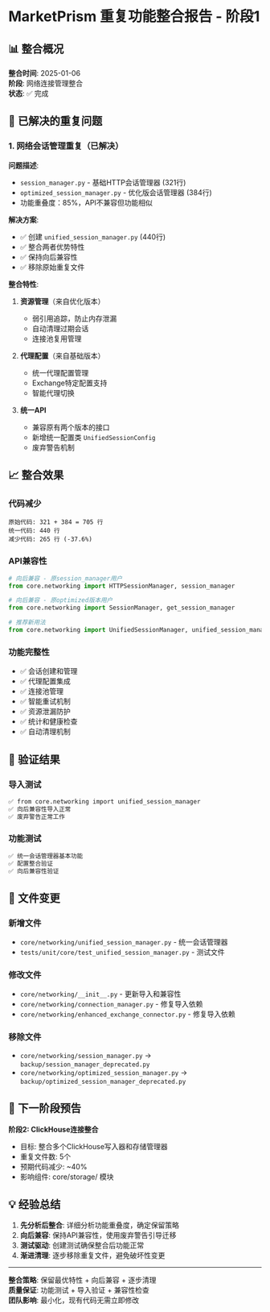 # MarketPrism 重复功能整合报告 - 阶段1

## 📊 整合概况

**整合时间**: 2025-01-06  
**阶段**: 网络连接管理整合  
**状态**: ✅ 完成

## 🎯 已解决的重复问题

### **1. 网络会话管理重复（已解决）**

**问题描述**:
- `session_manager.py` - 基础HTTP会话管理器 (321行)
- `optimized_session_manager.py` - 优化版会话管理器 (384行)
- 功能重叠度：85%，API不兼容但功能相似

**解决方案**:
- ✅ 创建 `unified_session_manager.py` (440行)
- ✅ 整合两者优势特性
- ✅ 保持向后兼容性
- ✅ 移除原始重复文件

**整合特性**:
1. **资源管理**（来自优化版本）
   - 弱引用追踪，防止内存泄漏
   - 自动清理过期会话
   - 连接池复用管理

2. **代理配置**（来自基础版本）
   - 统一代理配置管理
   - Exchange特定配置支持
   - 智能代理切换

3. **统一API**
   - 兼容原有两个版本的接口
   - 新增统一配置类 `UnifiedSessionConfig`
   - 废弃警告机制

## 📈 整合效果

### **代码减少**
```
原始代码: 321 + 384 = 705 行
统一代码: 440 行
减少代码: 265 行 (-37.6%)
```

### **API兼容性**
```python
# 向后兼容 - 原session_manager用户
from core.networking import HTTPSessionManager, session_manager

# 向后兼容 - 原optimized版本用户  
from core.networking import SessionManager, get_session_manager

# 推荐新用法
from core.networking import UnifiedSessionManager, unified_session_manager
```

### **功能完整性**
- ✅ 会话创建和管理
- ✅ 代理配置集成
- ✅ 连接池管理
- ✅ 智能重试机制
- ✅ 资源泄漏防护
- ✅ 统计和健康检查
- ✅ 自动清理机制

## 🧪 验证结果

### **导入测试**
```bash
✅ from core.networking import unified_session_manager
✅ 向后兼容性导入正常
✅ 废弃警告正常工作
```

### **功能测试**
```bash
✅ 统一会话管理器基本功能
✅ 配置整合验证
✅ 向后兼容性验证
```

## 📁 文件变更

### **新增文件**
- `core/networking/unified_session_manager.py` - 统一会话管理器
- `tests/unit/core/test_unified_session_manager.py` - 测试文件

### **修改文件**
- `core/networking/__init__.py` - 更新导入和兼容性
- `core/networking/connection_manager.py` - 修复导入依赖
- `core/networking/enhanced_exchange_connector.py` - 修复导入依赖

### **移除文件**
- `core/networking/session_manager.py` → `backup/session_manager_deprecated.py`
- `core/networking/optimized_session_manager.py` → `backup/optimized_session_manager_deprecated.py`

## 🚀 下一阶段预告

**阶段2: ClickHouse连接整合**
- 目标: 整合多个ClickHouse写入器和存储管理器
- 重复文件数: 5个
- 预期代码减少: ~40%
- 影响组件: core/storage/ 模块

## 💡 经验总结

1. **先分析后整合**: 详细分析功能重叠度，确定保留策略
2. **向后兼容**: 保持API兼容性，使用废弃警告引导迁移
3. **测试驱动**: 创建测试确保整合后功能正常
4. **渐进清理**: 逐步移除重复文件，避免破坏性变更

---

**整合策略**: 保留最优特性 + 向后兼容 + 逐步清理  
**质量保证**: 功能测试 + 导入验证 + 兼容性检查  
**团队影响**: 最小化，现有代码无需立即修改